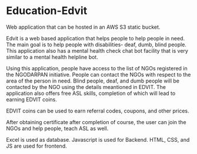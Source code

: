 # Education-Edvit

Web application that can be hosted in an AWS S3 static bucket. 

Edvit is a web based application that helps people to help people in need. 
The main goal is to help people with disabilities- deaf, dumb, blind people. This application also has a mental health check chat bot facility that is very similar to a mental health helpline bot. 

Using this application, people have access to the list of NGOs registered in the NGODARPAN initiative. People can contact the NGOs with respect to the area of the person in need. Blind people, deaf, and dumb people will be contacted by the NGO using the details meantioned in EDVIT. The application also offers free ASL skills, completion of which will lead to earning EDVIT coins. 

EDVIT coins can be used to earn referral codes, coupons, and other prices.

After obtaining certificate after completion of course, the user can join the NGOs and help people, teach ASL as well.

Excel is used as database. Javascript is used for Backend. 
HTML, CSS, and JS are used for frontend.
